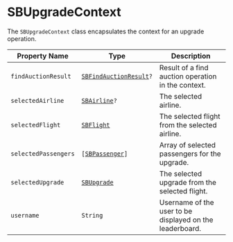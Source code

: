 # SBUpgradeContext

The `SBUpgradeContext` class encapsulates the context for an upgrade operation.

| Property Name        | Type                                                                  | Description                                              |
|----------------------|-----------------------------------------------------------------------|----------------------------------------------------------|
| `findAuctionResult`  | <code>[SBFindAuctionResult](object-model/sbfindauctionresult)?</code> | Result of a find auction operation in the context.       |
| `selectedAirline`    | <code>[SBAirline](object-model/sbairline)?</code>                     | The selected airline.                                    |
| `selectedFlight`     | <code>[SBFlight](object-model/sbflight)</code>                        | The selected flight from the selected airline.           |
| `selectedPassengers` | <code>[[SBPassenger](object-model/sbpassenger)]</code>                | Array of selected passengers for the upgrade.            |
| `selectedUpgrade`    | <code>[SBUpgrade](object-model/sbupgrade)</code>                      | The selected upgrade from the selected flight.           |
| `username`           | `String`                                                              | Username of the user to be displayed on the leaderboard. |
